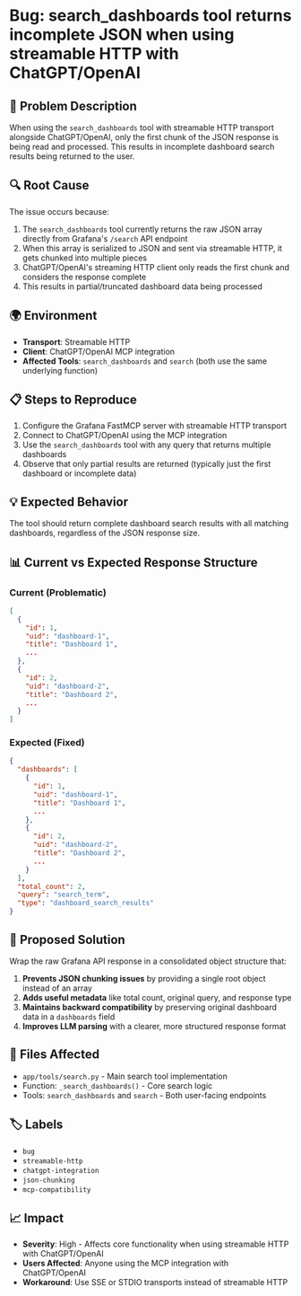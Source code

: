 # Bug: search_dashboards tool returns incomplete JSON when using streamable HTTP with ChatGPT/OpenAI

## 🐛 Problem Description

When using the `search_dashboards` tool with streamable HTTP transport alongside ChatGPT/OpenAI, only the first chunk of the JSON response is being read and processed. This results in incomplete dashboard search results being returned to the user.

## 🔍 Root Cause

The issue occurs because:

1. The `search_dashboards` tool currently returns the raw JSON array directly from Grafana's `/search` API endpoint
2. When this array is serialized to JSON and sent via streamable HTTP, it gets chunked into multiple pieces
3. ChatGPT/OpenAI's streaming HTTP client only reads the first chunk and considers the response complete
4. This results in partial/truncated dashboard data being processed

## 🌍 Environment

- **Transport**: Streamable HTTP 
- **Client**: ChatGPT/OpenAI MCP integration
- **Affected Tools**: `search_dashboards` and `search` (both use the same underlying function)

## 📋 Steps to Reproduce

1. Configure the Grafana FastMCP server with streamable HTTP transport
2. Connect to ChatGPT/OpenAI using the MCP integration
3. Use the `search_dashboards` tool with any query that returns multiple dashboards
4. Observe that only partial results are returned (typically just the first dashboard or incomplete data)

## 💡 Expected Behavior

The tool should return complete dashboard search results with all matching dashboards, regardless of the JSON response size.

## 📊 Current vs Expected Response Structure

### Current (Problematic)
```json
[
  {
    "id": 1,
    "uid": "dashboard-1",
    "title": "Dashboard 1",
    ...
  },
  {
    "id": 2,
    "uid": "dashboard-2", 
    "title": "Dashboard 2",
    ...
  }
]
```

### Expected (Fixed)
```json
{
  "dashboards": [
    {
      "id": 1,
      "uid": "dashboard-1",
      "title": "Dashboard 1",
      ...
    },
    {
      "id": 2,
      "uid": "dashboard-2",
      "title": "Dashboard 2", 
      ...
    }
  ],
  "total_count": 2,
  "query": "search_term",
  "type": "dashboard_search_results"
}
```

## 🎯 Proposed Solution

Wrap the raw Grafana API response in a consolidated object structure that:

1. **Prevents JSON chunking issues** by providing a single root object instead of an array
2. **Adds useful metadata** like total count, original query, and response type
3. **Maintains backward compatibility** by preserving original dashboard data in a `dashboards` field
4. **Improves LLM parsing** with a clearer, more structured response format

## 📁 Files Affected

- `app/tools/search.py` - Main search tool implementation
- Function: `_search_dashboards()` - Core search logic
- Tools: `search_dashboards` and `search` - Both user-facing endpoints

## 🏷️ Labels

- `bug`
- `streamable-http`
- `chatgpt-integration`
- `json-chunking`
- `mcp-compatibility`

## 📈 Impact

- **Severity**: High - Affects core functionality when using streamable HTTP with ChatGPT/OpenAI
- **Users Affected**: Anyone using the MCP integration with ChatGPT/OpenAI
- **Workaround**: Use SSE or STDIO transports instead of streamable HTTP
